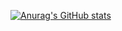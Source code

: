 [![Anurag's GitHub stats](https://github-readme-stats.vercel.app/api?akshaanxh=anuraghazra)](https://github.com/anuraghazra/github-readme-stats)
